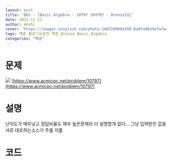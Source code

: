 ```yaml
---
layout: post
title: 'BOJ - [Basic Algebra - 10797 10부제] - BronzeIV🥉'
date: 2021-12-21
author: Hoshi
cover: 'https://images.unsplash.com/photo-1465189684280-6a8fa9b19a7a?w=1600&q=900'
tags: 백준 블로그오픈전 백준_Bronze Basic_Algebra
categories: "백준"
---
```

# 문제
![]({{site.url}}/assets/img/posts_img/10797.png)
[https://www.acmicpc.net/problem/10797](https://www.acmicpc.net/problem/10797)

# 설명
난이도가 매우낮고 정답비율도 매우 높은문제라 더 설명할게 없다... 그냥 입력받은 값을 서로 대조하는소스가 주를 이룸

# 코드

```c

```
